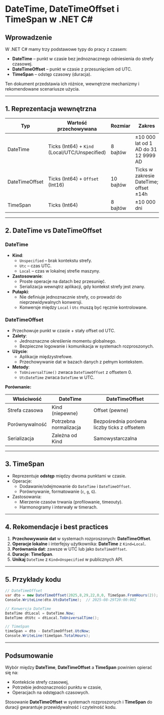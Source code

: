 # DateTime, DateTimeOffset i TimeSpan w .NET C#

## Wprowadzenie
W .NET C# mamy trzy podstawowe typy do pracy z czasem:

- **DateTime** – punkt w czasie bez jednoznacznego odniesienia do strefy czasowej.
- **DateTimeOffset** – punkt w czasie z przesunięciem od UTC.
- **TimeSpan** – odstęp czasowy (duracja).

Ten dokument przedstawia ich różnice, wewnętrzne mechanizmy i rekomendowane scenariusze użycia.

---

## 1. Reprezentacja wewnętrzna

| Typ               | Wartość przechowywana                           | Rozmiar  | Zakres                                   |
|-------------------|-------------------------------------------------|----------|------------------------------------------|
| DateTime          | Ticks (Int64) + `Kind` (Local/UTC/Unspecified)  | 8 bajtów | ±10 000 lat od 1 AD do 31 12 9999 AD     |
| DateTimeOffset    | Ticks (Int64) + `Offset` (Int16)                | 10 bajtów| Ticks w zakresie DateTime; offset ±14h   |
| TimeSpan          | Ticks (Int64)                                   | 8 bajtów | ±10 000 dni                             |

---

## 2. DateTime vs DateTimeOffset

### DateTime

- **Kind**:
  - `Unspecified` – brak kontekstu strefy.
  - `Utc` – czas UTC.
  - `Local` – czas w lokalnej strefie maszyny.
- **Zastosowanie**:
  - Proste operacje na datach bez przesunięć.
  - Serializacja wewnątrz aplikacji, gdy kontekst strefy jest znany.
- **Pułapki**:
  - Nie definiuje jednoznacznie strefy, co prowadzi do nieprzewidywalnych konwersji.
  - Konwersje między `Local` i `Utc` muszą być ręcznie kontrolowane.

### DateTimeOffset

- Przechowuje punkt w czasie + stały offset od UTC.
- **Zalety**:
  - Jednoznaczne określenie momentu globalnego.
  - Bezpieczne logowanie i komunikacja w systemach rozproszonych.
- **Użycie**:
  - Aplikacje międzystrefowe.
  - Przechowywanie dat w bazach danych z pełnym kontekstem.
- **Metody**:
  - `ToUniversalTime()` zwraca `DateTimeOffset` z offsetem 0.
  - `UtcDateTime` zwraca `DateTime` w UTC.

**Porównanie:**

| Właściwość        | DateTime            | DateTimeOffset        |
|-------------------|---------------------|-----------------------|
| Strefa czasowa    | Kind (niepewne)     | Offset (pewne)        |
| Porównywalność    | Potrzebna normalizacja | Bezpośrednia porówna liczby ticks z offsetem |
| Serializacja      | Zależna od Kind     | Samowystarczalna      |

---

## 3. TimeSpan

- Reprezentuje **odstęp** między dwoma punktami w czasie.
- Operacje:
  - Dodawanie/odejmowanie do `DateTime` i `DateTimeOffset`.
  - Porównywanie, formatowanie (`c`, `g`, `G`).
- Zastosowania:
  - Mierzenie czasów trwania (profilowanie, timeouty).
  - Harmonogramy i interwały w timerach.

---

## 4. Rekomendacje i best practices

1. **Przechowywanie dat** w systemach rozproszonych: **DateTimeOffset**.
2. **Operacje lokalne** i interfejsy użytkownika: **DateTime** z `Kind=Local`.
3. **Porównania dat**: zawsze w UTC lub jako `DateTimeOffset`.
4. **Duracje**: **TimeSpan**.
5. **Unikaj** `DateTime` z `Kind=Unspecified` w publicznych API.

---

## 5. Przykłady kodu

```csharp
// DateTimeOffset
var dto = new DateTimeOffset(2025,8,29,22,0,0, TimeSpan.FromHours(2));
Console.WriteLine(dto.UtcDateTime);  // 2025-08-29T20:00:00Z

// Konwersja DateTime
DateTime dtLocal = DateTime.Now;
DateTime dtUtc = dtLocal.ToUniversalTime();

// TimeSpan
timeSpan = dto - DateTimeOffset.UtcNow;
Console.WriteLine(timeSpan.TotalHours);
```

---

## Podsumowanie
Wybór między **DateTime**, **DateTimeOffset** a **TimeSpan** powinien opierać się na:
- Kontekście strefy czasowej,
- Potrzebie jednoznaczności punktu w czasie,
- Operacjach na odstępach czasowych.

Stosowanie **DateTimeOffset** w systemach rozproszonych i **TimeSpan** do duracji gwarantuje przewidywalność i czytelność kodu.